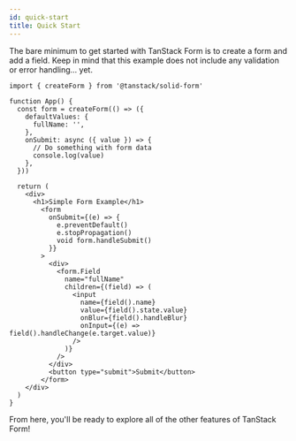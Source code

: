 ```yaml
---
id: quick-start
title: Quick Start
---
```


The bare minimum to get started with TanStack Form is to create a form and add a field. Keep in mind that this example does not include any validation or error handling... yet.

```tsx
import { createForm } from '@tanstack/solid-form'

function App() {
  const form = createForm(() => ({
    defaultValues: {
      fullName: '',
    },
    onSubmit: async ({ value }) => {
      // Do something with form data
      console.log(value)
    },
  }))

  return (
    <div>
      <h1>Simple Form Example</h1>
        <form
          onSubmit={(e) => {
            e.preventDefault()
            e.stopPropagation()
            void form.handleSubmit()
          }}
        >
          <div>
            <form.Field
              name="fullName"
              children={(field) => (
                <input
                  name={field().name}
                  value={field().state.value}
                  onBlur={field().handleBlur}
                  onInput={(e) => field().handleChange(e.target.value)}
                />
              )}
            />
          </div>
          <button type="submit">Submit</button>
        </form>
    </div>
  )
}
```

From here, you'll be ready to explore all of the other features of TanStack Form!

